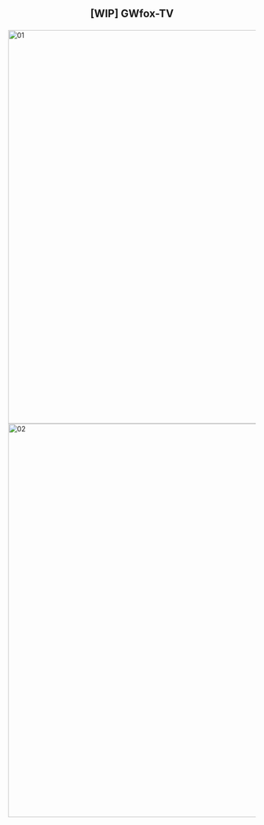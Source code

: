 ## <p align="center"> <b> [WIP] GWfox-TV </b> </p>
<img width="1154" height="800" alt="01" src="https://github.com/user-attachments/assets/daea20f6-b2e2-49cd-a6d8-f023626f188b" />
<img width="1154" height="800" alt="02" src="https://github.com/user-attachments/assets/55b74f0a-c5c6-4b6a-a783-728fb1ef1866" />
